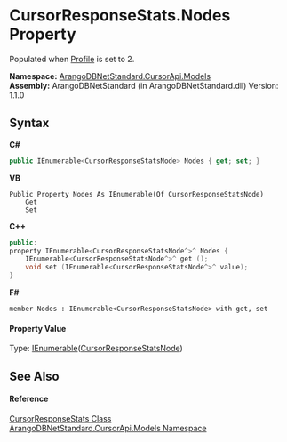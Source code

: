 # CursorResponseStats.Nodes Property 
 

Populated when <a href="46bb3b4d-befc-d5d3-b400-3fba10e8c85b">Profile</a> is set to 2.

**Namespace:**&nbsp;<a href="35799343-7a53-6c3b-95d1-21ff990d1b8b">ArangoDBNetStandard.CursorApi.Models</a><br />**Assembly:**&nbsp;ArangoDBNetStandard (in ArangoDBNetStandard.dll) Version: 1.1.0

## Syntax

**C#**<br />
``` C#
public IEnumerable<CursorResponseStatsNode> Nodes { get; set; }
```

**VB**<br />
``` VB
Public Property Nodes As IEnumerable(Of CursorResponseStatsNode)
	Get
	Set
```

**C++**<br />
``` C++
public:
property IEnumerable<CursorResponseStatsNode^>^ Nodes {
	IEnumerable<CursorResponseStatsNode^>^ get ();
	void set (IEnumerable<CursorResponseStatsNode^>^ value);
}
```

**F#**<br />
``` F#
member Nodes : IEnumerable<CursorResponseStatsNode> with get, set

```


#### Property Value
Type: <a href="https://docs.microsoft.com/dotnet/api/system.collections.generic.ienumerable-1" target="_blank" rel="noopener noreferrer">IEnumerable</a>(<a href="2980aaa5-9122-d71f-f550-00a53e765936">CursorResponseStatsNode</a>)

## See Also


#### Reference
<a href="76e3e3ae-a0b6-6c69-5b65-e60a08a11f41">CursorResponseStats Class</a><br /><a href="35799343-7a53-6c3b-95d1-21ff990d1b8b">ArangoDBNetStandard.CursorApi.Models Namespace</a><br />